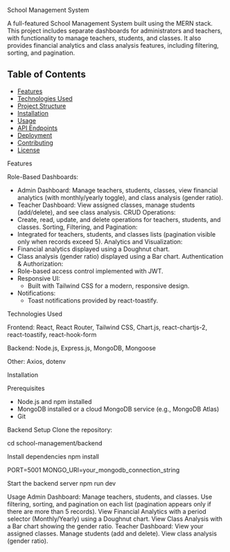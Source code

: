 School Management System

A full-featured School Management System built using the MERN stack. This project includes separate dashboards for administrators and teachers, with functionality to manage teachers, students, and classes. It also provides financial analytics and class analysis features, including filtering, sorting, and pagination.

## Table of Contents

- [Features](#features)
- [Technologies Used](#technologies-used)
- [Project Structure](#project-structure)
- [Installation](#installation)
- [Usage](#usage)
- [API Endpoints](#api-endpoints)
- [Deployment](#deployment)
- [Contributing](#contributing)
- [License](#license)

Features

Role-Based Dashboards:
  - Admin Dashboard: Manage teachers, students, classes, view financial analytics (with monthly/yearly toggle), and class analysis (gender ratio).
  - Teacher Dashboard: View assigned classes, manage students (add/delete), and see class analysis.
CRUD Operations:
  - Create, read, update, and delete operations for teachers, students, and classes.
  Sorting, Filtering, and Pagination:
  - Integrated for teachers, students, and classes lists (pagination visible only when records exceed 5).
  Analytics and Visualization: 
  - Financial analytics displayed using a Doughnut chart.
  - Class analysis (gender ratio) displayed using a Bar chart.
  Authentication & Authorization: 
  - Role-based access control implemented with JWT.
- Responsive UI:
  - Built with Tailwind CSS for a modern, responsive design.
- Notifications:
  - Toast notifications provided by react-toastify.

Technologies Used

Frontend: React, React Router, Tailwind CSS, Chart.js, react-chartjs-2, react-toastify, react-hook-form

Backend:  Node.js, Express.js, MongoDB, Mongoose

Other: Axios, dotenv


Installation

Prerequisites

- Node.js and npm installed
- MongoDB installed or a cloud MongoDB service (e.g., MongoDB Atlas)
- Git

Backend Setup
 Clone the repository:

   cd school-management/backend


Install dependencies
npm install

PORT=5001
MONGO_URI=your_mongodb_connection_string

Start the backend server 
npm run dev

Usage
Admin Dashboard:
Manage teachers, students, and classes.
Use filtering, sorting, and pagination on each list (pagination appears only if there are more than 5 records).
View Financial Analytics with a period selector (Monthly/Yearly) using a Doughnut chart.
View Class Analysis with a Bar chart showing the gender ratio.
Teacher Dashboard:
View your assigned classes.
Manage students (add and delete).
View class analysis (gender ratio).


